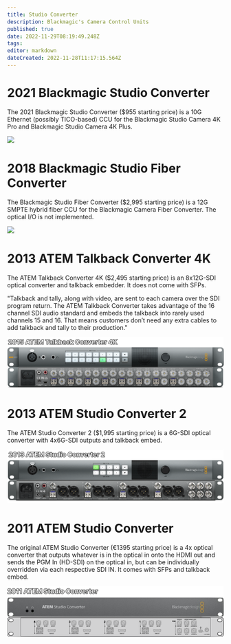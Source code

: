 ```yaml
---
title: Studio Converter
description: Blackmagic's Camera Control Units
published: true
date: 2022-11-29T08:19:49.248Z
tags: 
editor: markdown
dateCreated: 2022-11-28T11:17:15.564Z
---
```


# 2021 Blackmagic Studio Converter

The 2021 Blackmagic Studio Converter ($955 starting price) is a 10G Ethernet (possibly TICO-based) CCU for the Blackmagic Studio Camera 4K Pro and Blackmagic Studio Camera 4K Plus. 

![](/hardware/blackmagic/studioconverter/2021blackmagicstudioconverterdiagram.png)

# 2018 Blackmagic Studio Fiber Converter

The Blackmagic Studio Fiber Converter ($2,995 starting price) is a 12G SMPTE hybrid fiber CCU for the Blackmagic Camera Fiber Converter. The optical I/O is not implemented. 

![](/hardware/blackmagic/studioconverter/2018blackmagicstudiofiberconverterdiagram.png)

# 2013 ATEM Talkback Converter 4K

The ATEM Talkback Converter 4K ($2,495 starting price) is an 8x12G-SDI optical converter and talkback embedder. It does not come with SFPs.

"Talkback and tally, along with video, are sent to each camera over the SDI program return. The ATEM Talkback Converter takes advantage of the 16 channel SDI audio standard and embeds the talkback into rarely used channels 15 and 16. That means customers don’t need any extra cables to add talkback and tally to their production."

![](/hardware/blackmagic/studioconverter/2015atemtalkbackconverter4kdiagram.png)

# 2013 ATEM Studio Converter 2

The ATEM Studio Converter 2 ($1,995 starting price) is a 6G-SDI optical converter with 4x6G-SDI outputs and talkback embed. 

![](/hardware/blackmagic/studioconverter/2013atemstudioconverter2diagram.png)

# 2011 ATEM Studio Converter

The original ATEM Studio Converter (€1395 starting price) is a 4x optical converter that outputs whatever is in the optical in onto the HDMI out and sends the PGM In (HD-SDI) on the optical in, but can be individually overridden via each respective SDI IN. It comes with SFPs and talkback embed. 

![](/hardware/blackmagic/studioconverter/2011atemstudioconverterdiagram.png)